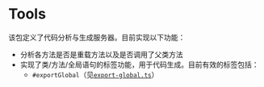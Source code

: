 # Tools

该包定义了代码分析与生成服务器。目前实现以下功能：

- 分析各方法是否是重载方法以及是否调用了父类方法
- 实现了类/方法/全局语句的标签功能，用于代码生成。目前有效的标签包括：
  - `#exportGlobal`（见[`export-global.ts`](../screeps/src/base/export-global.ts)）